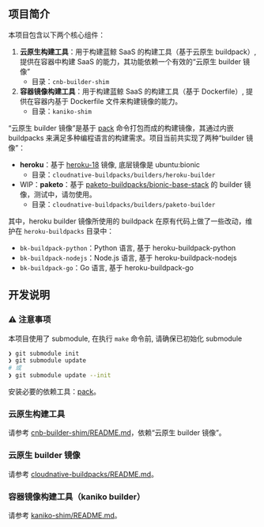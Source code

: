 ## 项目简介

本项目包含以下两个核心组件：

1. **云原生构建工具**：用于构建蓝鲸 SaaS 的构建工具（基于云原生 buildpack）, 提供在容器中构建 SaaS 的能力，其功能依赖一个有效的“云原生 builder 镜像”
    - 目录：`cnb-builder-shim`
2. **容器镜像构建工具**：用于构建蓝鲸 SaaS 的构建工具（基于 Dockerfile）, 提供在容器内基于 Dockerfile 文件来构建镜像的能力。
    - 目录：`kaniko-shim`

“云原生 builder 镜像”是基于 [pack](https://github.com/buildpacks/pack) 命令打包而成的构建镜像，其通过内嵌 buildpacks 来满足多种编程语言的构建需求。项目当前共实现了两种“builder 镜像”：

- **heroku**：基于 [heroku-18](https://github.com/heroku/stack-images/tree/v23/heroku-18) 镜像, 底层镜像是 ubuntu:bionic
    - 目录：`cloudnative-buildpacks/builders/heroku-builder`
- WIP：**paketo**：基于 [paketo-buildpacks/bionic-base-stack](https://github.com/paketo-buildpacks/bionic-base-stack) 的 builder 镜像，测试中，请勿使用。
    - 目录：`cloudnative-buildpacks/builders/paketo-builder`

其中，heroku builder 镜像所使用的 buildpack 在原有代码上做了一些改动，维护在 `heroku-buildpacks` 目录中：

- `bk-buildpack-python`：Python 语言, 基于 heroku-buildpack-python
- `bk-buildpack-nodejs`：Node.js 语言, 基于 heroku-buildpack-nodejs
- `bk-buildpack-go`：Go 语言, 基于 heroku-buildpack-go

## 开发说明

### ⚠️ 注意事项

本项目使用了 submodule, 在执行 `make` 命令前, 请确保已初始化 submodule

```bash
❯ git submodule init
❯ git submodule update
# 或
❯ git submodule update --init
```

安装必要的依赖工具：[pack](https://github.com/buildpacks/pack)。

### 云原生构建工具

请参考 [cnb-builder-shim/README.md](./cnb-builder-shim/README.md)，依赖“云原生 builder 镜像”。

### 云原生 builder 镜像

请参考 [cloudnative-buildpacks/README.md](./cloudnative-buildpacks/README.md)。

### 容器镜像构建工具（kaniko builder）

请参考 [kaniko-shim/README.md](./kaniko-shim/README.md)。
